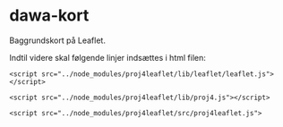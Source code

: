 # dawa-kort
Baggrundskort på Leaflet.

Indtil videre skal følgende linjer indsættes i html filen:

 `<script src="../node_modules/proj4leaflet/lib/leaflet/leaflet.js"></script>`
 
 `<script src="../node_modules/proj4leaflet/lib/proj4.js"></script>`
 
 `<script src="../node_modules/proj4leaflet/src/proj4leaflet.js">`
